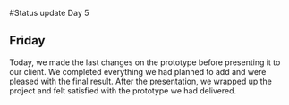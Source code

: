 #Status update Day 5

## Friday

Today, we made the last changes on the prototype before presenting it to our client. We completed everything we had planned to add and were pleased with the final result.
After the presentation, we wrapped up the project and felt satisfied with the prototype we had delivered.